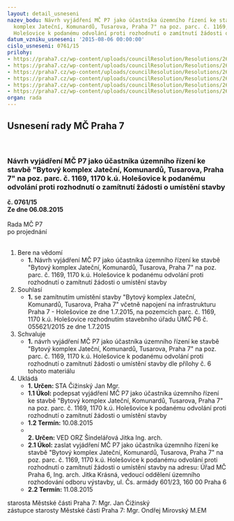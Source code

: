 ```yaml
---
layout: detail_usneseni
nazev_bodu: Návrh vyjádření MČ P7 jako účastníka územního řízení ke stavbě "Bytový
  komplex Jateční, Komunardů, Tusarova, Praha 7" na poz. parc. č. 1169, 1170 k.ú.
  Holešovice k podanému odvolání proti rozhodnutí o zamítnutí žádosti o umístění stavby
datum_vzniku_usneseni: '2015-08-06 00:00:00'
cislo_usneseni: 0761/15
prilohy:
- https://praha7.cz/wp-content/uploads/councilResolution/Resolutions/26088/51-15-p1-duv.doc
- https://praha7.cz/wp-content/uploads/councilResolution/Resolutions/26088/51-15-p2-vyzva.pdf
- https://praha7.cz/wp-content/uploads/councilResolution/Resolutions/26088/51-15-p3-ur.pdf
- https://praha7.cz/wp-content/uploads/councilResolution/Resolutions/26088/51-15-p4-stan.pdf
- https://praha7.cz/wp-content/uploads/councilResolution/Resolutions/26088/51-15-p5-ovolani_2.pdf
- https://praha7.cz/wp-content/uploads/councilResolution/Resolutions/26088/51-15-p6-vyjadr.doc
organ: rada
---
```

<div id="ucUsn_pList" class="usn">
	<span><h2>Usnesení rady MČ Praha 7 </h2>
<br></span><div class="standBody">
<span><h3>Návrh vyjádření MČ P7 jako účastníka územního řízení ke stavbě "Bytový komplex Jateční, Komunardů, Tusarova, Praha 7" na poz. parc. č. 1169, 1170 k.ú. Holešovice k podanému odvolání proti rozhodnutí o zamítnutí žádosti o umístění stavby</h3></span><div class="center">
		<strong>č. 0761/15</strong><br>
	</div>
<div class="center">
		<strong>Ze dne 06.08.2015</strong><br><br>
	</div>Rada MČ P7<br> po projednání<br><br><ol>
<li>Bere na vědomí<ul><li>
<strong>1.</strong> Návrh vyjádření MČ P7 jako účastníka územního řízení ke stavbě "Bytový komplex Jateční, Komunardů, Tusarova, Praha 7" na poz. parc. č. 1169, 1170 k.ú. Holešovice k podanému odvolání proti rozhodnutí o zamítnutí žádosti o umístění stavby</li></ul>
</li>
<li>Souhlasí<ul><li>
<strong>1.</strong> se zamítnutím umístění stavby "Bytový komplex Jateční, Komunardů, Tusarova, Praha 7" včetně napojení na infrastrukturu Praha 7 - Holešovice ze dne 1.7.2015, na pozemcích parc. č. 1169, 1170 k.ú. Holešovice rozhodnutím stavebního úřadu ÚMČ P6 č. 055621/2015 ze dne 1.7.2015</li></ul>
</li>
<li>Schvaluje<ul><li>
<strong>1.</strong> návrh vyjádření MČ P7 jako účastníka územního řízení ke stavbě "Bytový komplex Jateční, Komunardů, Tusarova, Praha 7" na poz. parc. č. 1169, 1170 k.ú. Holešovice k podanému odvolání proti rozhodnutí o zamítnutí žádosti o umístění stavby dle přílohy č. 6 tohoto materiálu    </li></ul>
</li>
<li>Ukládá<ul>
<li>
<strong>1. Určen: </strong>STA Čižinský Jan Mgr.</li>
<li>
<strong>1.1 Úkol: </strong>podepsat vyjádření MČ P7 jako účastníka územního řízení ke stavbě "Bytový komplex Jateční, Komunardů, Tusarova, Praha 7" na poz. parc.  č. 1169, 1170 k.ú. Holešovice k podanému odvolání proti rozhodnutí  o zamítnutí žádosti o umístění stavby</li>
<li>
<strong>1.2 Termín: </strong>10.08.2015</li>
<li>
<strong><br>2. Určen: </strong>VED ORZ  Šindelářová Jitka Ing. arch.</li>
<li>
<strong>2.1 Úkol: </strong>zaslat vyjádření MČ P7 jako účastníka územního řízení ke stavbě "Bytový komplex Jateční, Komunardů, Tusarova, Praha 7" na poz. parc. č. 1169, 1170 k.ú. Holešovice k podanému odvolání proti rozhodnutí o zamítnutí žádosti o umístění stavby na adresu: Úřad MČ Praha 6, Ing. arch. Jitka Krásná, vedoucí oddělení územního rozhodování odboru výstavby,  ul. Čs. armády 601/23, 160 00 Praha 6</li>
<li>
<strong>2.2 Termín: </strong>11.08.2015</li>
</ul>
</li>
</ol>starosta Městské části Praha 7: Mgr. Jan Čižinský<br>zástupce starosty Městské části Praha 7: Mgr. Ondřej Mirovský M.EM 
</div>
</div>